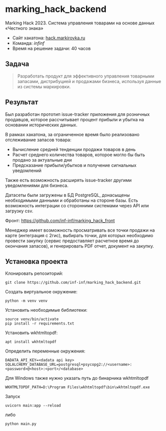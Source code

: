 # marking_hack_backend
Marking Hack 2023. Система управления товарами на основе данных «Честного знака»

- Сайт хакатона: [hack.markirovka.ru](https://hack.markirovka.ru/)
- Команда: *infinf*
- Время на решение задачи: 40 часов

## Задача
> Разработать продукт для эффективного управления товарными запасами, дистрибуцией 
и продажами бизнеса, используя данные из системы маркировки.

## Результат
Был разработан прототип issue-tracker приложения для розничных продавцов,
которое рассчитывает процент прибыли и убытка на основании исторических данных.

В рамках хакатона, за ограниченное время было реализовано отслеживание запасов товара:
- Вычисление средней тенденции продажи товаров в день
- Расчет среднего количества товаров, которое могло бы быть продано за актуальные дни
- Предсказание прибыли/убытков и получение сигнальных уведомлений

Также есть возможность расширять issue-tracker другими уведомлениями для бизнеса.

Датасеты были загружены в БД PostgreSQL, донасыщены необходимыми данными и обработаны на стороне базы.
Есть возможность интеграции со сторонними системами через API или загрузку csv.

Фронт: https://github.com/inf-inf/marking_hack_front

Менеджер имеет возможность просматривать все точки продажи на карте (интеграция с 2гис), 
выбирать точки, для которых необходимо провести закупку (сервис предоставляет 
расчетное время до окончания запасов), и генерировать PDF отчет, документ на закупку.

## Установка проекта

Клонировать репозиторий:

```shell
git clone https://github.com/inf-inf/marking_hack_backend.git
```
Создать виртуальное окружение:

```shell
python -m venv venv
```
Установить необходимые библиотеки:

```shell
source venv/bin/activate
pip install -r requirements.txt
```

Установить wkhtmltopdf:

```shell
apt install wkhtmltopdf
```

Определить переменные окружения:

```shell
DADATA_API_KEY=<dadata api key>
SQLALCHEMY_DATABASE_URL=postgresql+psycopg2://<username>:<password>@<host>:<port>/<database>
```

Для Windows также нужно указать путь до бинарника wkhtmltopdf
```shell
WKHTMLTOPDF_PATH=D:\Program Files\wkhtmltopdf\bin\wkhtmltopdf.exe
```

Запуск
```shell
uvicorn main:app --reload
```
либо
```shell
python main.py
```
